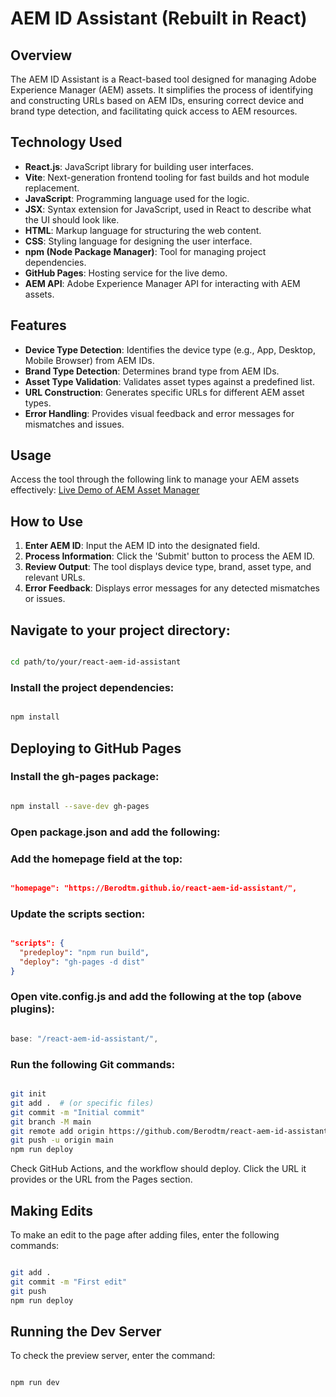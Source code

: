 # AEM ID Assistant (Rebuilt in React)
## Overview
The AEM ID Assistant is a React-based tool designed for managing Adobe Experience Manager (AEM) assets. It simplifies the process of identifying and constructing URLs based on AEM IDs, ensuring correct device and brand type detection, and facilitating quick access to AEM resources.
## Technology Used
- **React.js**: JavaScript library for building user interfaces.
- **Vite**: Next-generation frontend tooling for fast builds and hot module replacement.
- **JavaScript**: Programming language used for the logic.
- **JSX**: Syntax extension for JavaScript, used in React to describe what the UI should look like.
- **HTML**: Markup language for structuring the web content.
- **CSS**: Styling language for designing the user interface.
- **npm (Node Package Manager)**: Tool for managing project dependencies.
- **GitHub Pages**: Hosting service for the live demo.
- **AEM API**: Adobe Experience Manager API for interacting with AEM assets.
## Features
- **Device Type Detection**: Identifies the device type (e.g., App, Desktop, Mobile Browser) from AEM IDs.
- **Brand Type Detection**: Determines brand type from AEM IDs.
- **Asset Type Validation**: Validates asset types against a predefined list.
- **URL Construction**: Generates specific URLs for different AEM asset types.
- **Error Handling**: Provides visual feedback and error messages for mismatches and issues.
## Usage
Access the tool through the following link to manage your AEM assets effectively:
[Live Demo of AEM Asset Manager](https://berodtm.github.io/react-aem-id-assistant/)
## How to Use
1. **Enter AEM ID**: Input the AEM ID into the designated field.
2. **Process Information**: Click the 'Submit' button to process the AEM ID.
3. **Review Output**: The tool displays device type, brand, asset type, and relevant URLs.
4. **Error Feedback**: Displays error messages for any detected mismatches or issues.

## Navigate to your project directory:

```sh

cd path/to/your/react-aem-id-assistant
```
### Install the project dependencies:

```sh

npm install
```
## Deploying to GitHub Pages

### Install the gh-pages package:

```sh

npm install --save-dev gh-pages
```

### Open package.json and add the following:

### Add the homepage field at the top:

```json

"homepage": "https://Berodtm.github.io/react-aem-id-assistant/",
```
### Update the scripts section:

```json

"scripts": {
  "predeploy": "npm run build",
  "deploy": "gh-pages -d dist"
}
```
### Open vite.config.js and add the following at the top (above plugins):

```js

base: "/react-aem-id-assistant/",
```
### Run the following Git commands:

```sh

git init
git add .  # (or specific files)
git commit -m "Initial commit"
git branch -M main
git remote add origin https://github.com/Berodtm/react-aem-id-assistant.git  # Use your repo link from the start, not the homepage.io link
git push -u origin main
npm run deploy
```
Check GitHub Actions, and the workflow should deploy. Click the URL it provides or the URL from the Pages section.

## Making Edits

To make an edit to the page after adding files, enter the following commands:

```sh

git add .
git commit -m "First edit"
git push
npm run deploy
```
## Running the Dev Server

To check the preview server, enter the command:

```sh

npm run dev
```
